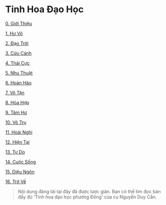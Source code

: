 # Tinh Hoa Đạo Học

[0. Giới Thiệu](https://github.com/thaicuc/tinh-hoa-dao-hoc/blob/master/00-gioi-thieu.md)

[1. Hư Vô](https://github.com/thaicuc/tinh-hoa-dao-hoc/blob/master/01-hu-vo.md)

[2. Đạo Trời](https://github.com/thaicuc/tinh-hoa-dao-hoc/blob/master/02-dao-troi.md)

[3. Cứu Cánh](https://github.com/thaicuc/tinh-hoa-dao-hoc/blob/master/03-cuu-canh.md)

[4. Thái Cực](https://github.com/thaicuc/tinh-hoa-dao-hoc/blob/master/04-thai-cuc.md)

[5. Nhu Thuật](https://github.com/thaicuc/tinh-hoa-dao-hoc/blob/master/05-nhu-thuat.md)

[6. Hoàn Hảo](https://github.com/thaicuc/tinh-hoa-dao-hoc/blob/master/06-hoan-hao.md)

[7. Vô Tận](https://github.com/thaicuc/tinh-hoa-dao-hoc/blob/master/07-vo-tan.md)

[8. Hòa Hợp](https://github.com/thaicuc/tinh-hoa-dao-hoc/blob/master/08-hoa-hop.md)

[9. Tâm Hư](https://github.com/thaicuc/tinh-hoa-dao-hoc/blob/master/09-tam-hu.md)

[10. Vô Trụ](https://github.com/thaicuc/tinh-hoa-dao-hoc/blob/master/10-vo-tru.md)

[11. Hoài Nghi](https://github.com/thaicuc/tinh-hoa-dao-hoc/blob/master/11-hoai-nghi.md)

[12. Hiện Tại](https://github.com/thaicuc/tinh-hoa-dao-hoc/blob/master/12-hien-tai.md)

[13. Tự Do](https://github.com/thaicuc/tinh-hoa-dao-hoc/blob/master/13-tu-do.md)

[14. Cuộc Sống](https://github.com/thaicuc/tinh-hoa-dao-hoc/blob/master/14-cuoc-song.md)

[15. Diệu Ngôn](https://github.com/thaicuc/tinh-hoa-dao-hoc/blob/master/15-dieu-ngon.md)

[16. Trở Về](https://github.com/thaicuc/tinh-hoa-dao-hoc/blob/master/16-tro-ve.md)

> Nội dung đăng tải tại đây đã được lược giản. Bạn có thể tìm đọc bản đầy đủ
> 'Tinh hoa đạo học phương Đông' của cụ Nguyễn Duy Cần.
